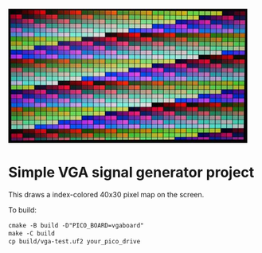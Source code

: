 ![Shape](https://raw.githubusercontent.com/boochow/pico_test_projects/images/vga-test/vga_test.jpg)
# Simple VGA signal generator project

This draws a index-colored 40x30 pixel map on the screen.

To build:  
```
cmake -B build -D"PICO_BOARD=vgaboard"
make -C build
cp build/vga-test.uf2 your_pico_drive
```
